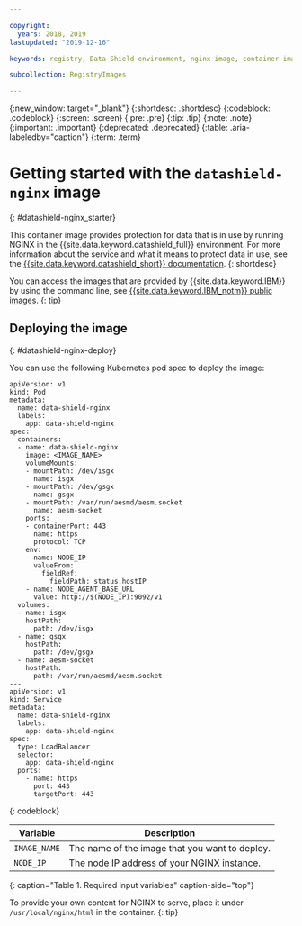 ```yaml
---

copyright:
  years: 2018, 2019
lastupdated: "2019-12-16"

keywords: registry, Data Shield environment, nginx image, container image, public images, data in use, memory encryption, Intel SGX, Fortanix,

subcollection: RegistryImages

---
```


{:new_window: target="_blank"}
{:shortdesc: .shortdesc}
{:codeblock: .codeblock}
{:screen: .screen}
{:pre: .pre}
{:tip: .tip}
{:note: .note}
{:important: .important}
{:deprecated: .deprecated}
{:table: .aria-labeledby="caption"}
{:term: .term}

# Getting started with the `datashield-nginx` image
{: #datashield-nginx_starter}

This container image provides protection for data that is in use by running NGINX in the {{site.data.keyword.datashield_full}} environment. For more information about the service and what it means to protect data in use, see the [{{site.data.keyword.datashield_short}} documentation](/docs/services/data-shield?topic=data-shield-about#about).
{: shortdesc}

You can access the images that are provided by {{site.data.keyword.IBM}} by using the command line, see [{{site.data.keyword.IBM_notm}} public images](/docs/services/Registry?topic=registry-public_images#public_images).
{: tip}

## Deploying the image
{: #datashield-nginx-deploy}

You can use the following Kubernetes pod spec to deploy the image:

```
apiVersion: v1
kind: Pod
metadata:
  name: data-shield-nginx
  labels:
    app: data-shield-nginx
spec:
  containers:
  - name: data-shield-nginx
    image: <IMAGE_NAME>
    volumeMounts:
    - mountPath: /dev/isgx
      name: isgx
    - mountPath: /dev/gsgx
      name: gsgx
    - mountPath: /var/run/aesmd/aesm.socket
      name: aesm-socket
    ports:
    - containerPort: 443
      name: https
      protocol: TCP
    env:
    - name: NODE_IP
      valueFrom:
        fieldRef:
          fieldPath: status.hostIP
    - name: NODE_AGENT_BASE_URL
      value: http://$(NODE_IP):9092/v1
  volumes:
  - name: isgx
    hostPath:
      path: /dev/isgx
  - name: gsgx
    hostPath:
      path: /dev/gsgx
  - name: aesm-socket
    hostPath:
      path: /var/run/aesmd/aesm.socket
---
apiVersion: v1
kind: Service
metadata:
  name: data-shield-nginx
  labels:
    app: data-shield-nginx
spec:
  type: LoadBalancer
  selector:
    app: data-shield-nginx
  ports:
    - name: https
      port: 443
      targetPort: 443
```
{: codeblock}

| Variable | Description |
|-----------------|-----------------|
| `IMAGE_NAME` | The name of the image that you want to deploy. |
| `NODE_IP` | The node IP address of your NGINX instance. |
{: caption="Table 1. Required input variables" caption-side="top"}

To provide your own content for NGINX to serve, place it under `/usr/local/nginx/html` in the container.
{: tip}
